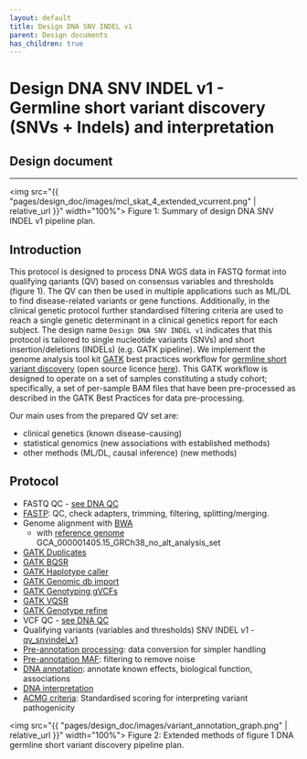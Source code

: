 ```yaml
---
layout: default
title: Design DNA SNV INDEL v1
parent: Design documents
has_children: true
---
```


<h1>
Design DNA SNV INDEL v1 - Germline short variant discovery (SNVs + Indels) and interpretation</h1>
<h2>Design document</h2>

<!-- {: .no_toc } -->
<!-- <details open markdown="block"> -->
<!-- <summary>Table of contents</summary> -->
<!-- {: .text-delta } -->
<!-- - TOC -->
<!-- {:toc} -->
<!-- </details> -->

---

<img 
src="{{ "pages/design_doc/images/mcl_skat_4_extended_vcurrent.png" | relative_url }}"
width="100%">
Figure 1: Summary of design DNA SNV INDEL v1 pipeline plan.

## Introduction

This protocol is designed to process DNA WGS data in FASTQ format into qualifying qariants (QV) based on consensus variables and thresholds (figure 1).
The QV can then be used in multiple applications such as ML/DL to find disease-related variants or gene functions.
Additionally, in the clinical genetic protocol further standardised filtering criteria are used to reach a single genetic determinant in a clinical genetics report for each subject.
The design name 
`Design DNA SNV INDEL v1`
indicates that this protocol is tailored to single nucleotide variants (SNVs) and short insertion/deletions (INDELs) (e.g. GATK pipeline). 
We implement the genome analysis tool kit 
[GATK](https://gatk.broadinstitute.org/hc/en-us)
best practices workflow for 
[germline short variant discovery](https://gatk.broadinstitute.org/hc/en-us/articles/360035535932-Germline-short-variant-discovery-SNPs-Indels) (open source licence [here](https://github.com/broadinstitute/gatk/blob/master/LICENSE.TXT)).
This GATK workflow is designed to operate on a set of samples constituting a study cohort; 
specifically, a set of per-sample BAM files that have been pre-processed as described in the GATK Best Practices for data pre-processing.

Our main uses from the prepared QV set are:

- clinical genetics (known disease-causing)
- statistical genomics (new associations with established methods)
- other methods (ML/DL, causal inference) (new methods)

## Protocol

* FASTQ QC - [see DNA QC](dna_qc.html)
* [FASTP](fastp.html): QC, check adapters, trimming, filtering, splitting/merging.
* Genome alignment with [BWA](bwa.html)
    - with [reference genome](ref.html) GCA_000001405.15_GRCh38_no_alt_analysis_set
* [GATK Duplicates](gatk_duplicates.html)
* [GATK BQSR](gatk_bsqr.html)
* [GATK Haplotype caller](gatk_hc.html)
* [GATK Genomic db import](gatk_dbimport.html)
* [GATK Genotyping gVCFs](gatk_genotypegvcf.html)
* [GATK VQSR](gatk_vqsr.html)
* [GATK Genotype refine](gatk_genotyperefine.html)
* VCF QC - [see DNA QC](dna_qc.html)
* Qualifying variants (variables and thresholds) SNV INDEL v1 - [qv_snvindel_v1](qv_snvindel_v1.html)
* [Pre-annotation processing](pre_annoprocess.html): data conversion for simpler handling
* [Pre-annotation MAF](pre_anno_maf.html): filtering to remove noise
* [DNA annotation](dna_annotation.html): annotate known effects, biological function, associations
* [DNA interpretation](dna_interpretation.html)
* [ACMG criteria](acmg_criteria_table_main.html): Standardised scoring for interpreting variant pathogenicity

<img 
src="{{ "pages/design_doc/images/variant_annotation_graph.png" | relative_url }}"
width="100%">
Figure 2: Extended methods of figure 1 DNA germline short variant discovery pipeline plan.


